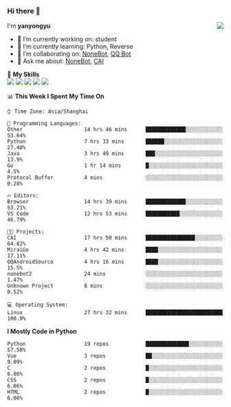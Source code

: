 ### Hi there 👋

<a href="#">
  <img align="right" src="https://github-readme-stats.vercel.app/api?username=yanyongyu&count_private=true&show_icons=true&bg_color=15,f2f7fd,E0EAFC" />
</a>

I'm **yanyongyu**

- 🔭 I’m currently working on: student
- 🌱 I’m currently learning: Python, Reverse
- 👯 I’m collaborating on: [NoneBot](https://github.com/nonebot), [QQ Bot](https://github.com/Mrs4s/go-cqhttp)
- 💬 Ask me about: [NoneBot](https://github.com/nonebot), [CAI](https://github.com/cscs181/CAI)

🌟 **My Skills**  
![](https://img.shields.io/badge/-Python-3e74a2?style=flat-square&logo=Python&logoColor=fff)
![](https://img.shields.io/badge/-Vue-4fc08d?style=flat-square&logo=Vue.js&logoColor=fff)
![](https://img.shields.io/badge/-Node.js-339933?style=flat-square&logo=Node.js&logoColor=fff)
![](https://img.shields.io/badge/-Docker-2496ED?style=flat-square&logo=Docker&logoColor=fff)
![](https://img.shields.io/badge/-Linux-000000?style=flat-square&logo=Linux&logoColor=fff)

<!--START_SECTION:waka-->
📊 **This Week I Spent My Time On** 

```text
⌚︎ Time Zone: Asia/Shanghai

💬 Programming Languages: 
Other                    14 hrs 46 mins      █████████████░░░░░░░░░░░░   53.64% 
Python                   7 hrs 33 mins       ██████░░░░░░░░░░░░░░░░░░░   27.48% 
Java                     3 hrs 49 mins       ███░░░░░░░░░░░░░░░░░░░░░░   13.9% 
Go                       1 hr 14 mins        █░░░░░░░░░░░░░░░░░░░░░░░░   4.5% 
Protocol Buffer          4 mins              ░░░░░░░░░░░░░░░░░░░░░░░░░   0.28%

🔥 Editors: 
Browser                  14 hrs 39 mins      █████████████░░░░░░░░░░░░   53.21% 
VS Code                  12 hrs 53 mins      ███████████░░░░░░░░░░░░░░   46.79%

🐱‍💻 Projects: 
CAI                      17 hrs 50 mins      ████████████████░░░░░░░░░   64.82% 
MiraiGo                  4 hrs 42 mins       ████░░░░░░░░░░░░░░░░░░░░░   17.11% 
QQAndroidSource          4 hrs 16 mins       ████░░░░░░░░░░░░░░░░░░░░░   15.5% 
nonebot2                 24 mins             ░░░░░░░░░░░░░░░░░░░░░░░░░   1.47% 
Unknown Project          8 mins              ░░░░░░░░░░░░░░░░░░░░░░░░░   0.52%

💻 Operating System: 
Linux                    27 hrs 32 mins      █████████████████████████   100.0%

```

**I Mostly Code in Python** 

```text
Python                   19 repos            ██████████████░░░░░░░░░░░   57.58% 
Vue                      3 repos             ██░░░░░░░░░░░░░░░░░░░░░░░   9.09% 
C                        2 repos             █░░░░░░░░░░░░░░░░░░░░░░░░   6.06% 
CSS                      2 repos             █░░░░░░░░░░░░░░░░░░░░░░░░   6.06% 
HTML                     2 repos             █░░░░░░░░░░░░░░░░░░░░░░░░   6.06%

```



<!--END_SECTION:waka-->
